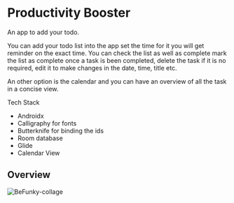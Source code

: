 # Productivity Booster
An app to add your todo. 

You can add your todo list into the app set the time for it you will get reminder on the exact time. You can check the list as well as complete mark the list as complete once a task is been completed, delete the task if it is no required, edit it to make changes in the date, time, title etc. 

An other option is the calendar and you can have an overview of all the task in a concise view.


Tech Stack
- Androidx
- Calligraphy for fonts
- Butterknife for binding the ids
- Room database
- Glide
- Calendar View

## Overview

![BeFunky-collage](https://user-images.githubusercontent.com/109771302/235226877-394c3599-b8c9-434a-a271-a79ced972290.jpg)


